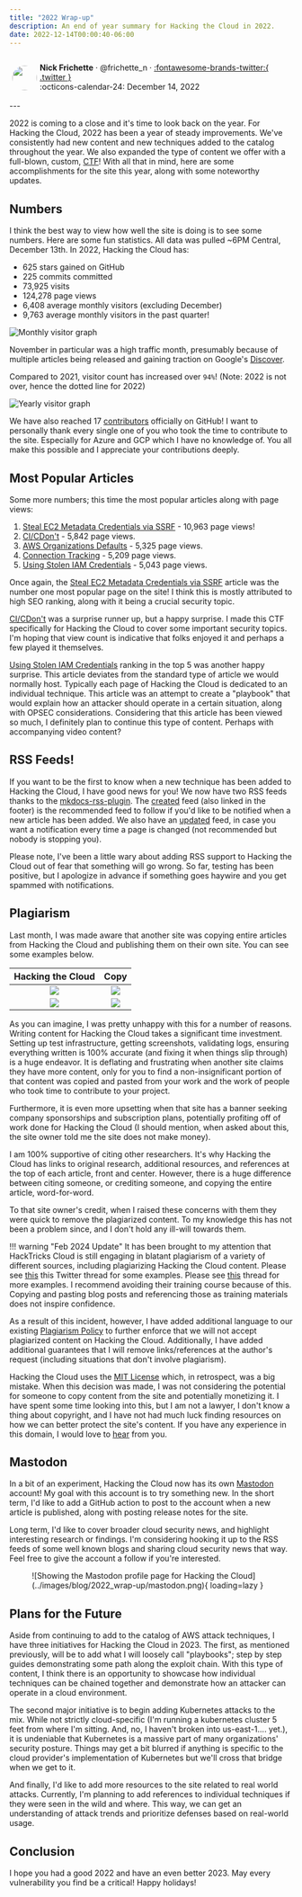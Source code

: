```yaml
---
title: "2022 Wrap-up"
description: An end of year summary for Hacking the Cloud in 2022.
date: 2022-12-14T00:00:40-06:00
---
```

<aside markdown style="display:flex">
  <p><img src="https://avatars.githubusercontent.com/u/10386884?v=4" style="width:44px;height:44px;margin:5px;border-radius:100%"></img></p>

  <span>__Nick Frichette__ · @frichette_n · <a href="https://twitter.com/Frichette_n">:fontawesome-brands-twitter:{ .twitter }</a></span>
  <br>
  <span>
    :octicons-calendar-24: December 14, 2022
  </span>
</aside>
---

2022 is coming to a close and it's time to look back on the year. For Hacking the Cloud, 2022 has been a year of steady improvements. We've consistently had new content and new techniques added to the catalog throughout the year. We also expanded the type of content we offer with a full-blown, custom, [CTF](https://hackingthe.cloud/aws/capture_the_flag/cicdont/)! With all that in mind, here are some accomplishments for the site this year, along with some noteworthy updates.

## Numbers

I think the best way to view how well the site is doing is to see some numbers. Here are some fun statistics. All data was pulled ~6PM Central, December 13th. In 2022, Hacking the Cloud has:

- 625 stars gained on GitHub
- 225 commits committed
- 73,925 visits
- 124,278 page views
- 6,408 average monthly visitors (excluding December)
- 9,763 average monthly visitors in the past quarter!

![Monthly visitor graph](../images/blog/2022_wrap-up/monthly_visitors.png)

November in particular was a high traffic month, presumably because of multiple articles being released and gaining traction on Google's [Discover](https://developers.google.com/search/docs/appearance/google-discover).

Compared to 2021, visitor count has increased over `94%`! (Note: 2022 is not over, hence the dotted line for 2022)

![Yearly visitor graph](../images/blog/2022_wrap-up/yearly_visitors.png)

We have also reached 17 [contributors](https://github.com/Hacking-the-Cloud/hackingthe.cloud/graphs/contributors) officially on GitHub! I want to personally thank every single one of you who took the time to contribute to the site. Especially for Azure and GCP which I have no knowledge of. You all make this possible and I appreciate your contributions deeply.

## Most Popular Articles

Some more numbers; this time the most popular articles along with page views:

1. [Steal EC2 Metadata Credentials via SSRF](https://hackingthe.cloud/aws/exploitation/ec2-metadata-ssrf/) - 10,963 page views!
2. [CI/CDon't](https://hackingthe.cloud/aws/capture_the_flag/cicdont/) - 5,842 page views.
3. [AWS Organizations Defaults](https://hackingthe.cloud/aws/general-knowledge/aws_organizations_defaults/) - 5,325 page views.
4. [Connection Tracking](https://hackingthe.cloud/aws/general-knowledge/connection-tracking/) - 5,209 page views.
5. [Using Stolen IAM Credentials](https://hackingthe.cloud/aws/general-knowledge/using_stolen_iam_credentials/) - 5,043 page views.

Once again, the [Steal EC2 Metadata Credentials via SSRF](https://hackingthe.cloud/aws/exploitation/ec2-metadata-ssrf/) article was the number one most popular page on the site! I think this is mostly attributed to high SEO ranking, along with it being a crucial security topic. 

[CI/CDon't](https://hackingthe.cloud/aws/capture_the_flag/cicdont/) was a surprise runner up, but a happy surprise. I made this CTF specifically for Hacking the Cloud to cover some important security topics. I'm hoping that view count is indicative that folks enjoyed it and perhaps a few played it themselves.

[Using Stolen IAM Credentials](https://hackingthe.cloud/aws/general-knowledge/using_stolen_iam_credentials/) ranking in the top 5 was another happy surprise. This article deviates from the standard type of article we would normally host. Typically each page of Hacking the Cloud is dedicated to an individual technique. This article was an attempt to create a "playbook" that would explain how an attacker should operate in a certain situation, along with OPSEC considerations. Considering that this article has been viewed so much, I definitely plan to continue this type of content. Perhaps with accompanying video content?

## RSS Feeds!

If you want to be the first to know when a new technique has been added to Hacking the Cloud, I have good news for you! We now have two RSS feeds thanks to the [mkdocs-rss-plugin](https://guts.github.io/mkdocs-rss-plugin/). The [created](https://hackingthe.cloud/feed_rss_created.xml) feed (also linked in the footer) is the recommended feed to follow if you'd like to be notified when a new article has been added. We also have an [updated](https://hackingthe.cloud/feed_rss_updated.xml) feed, in case you want a notification every time a page is changed (not recommended but nobody is stopping you).

Please note, I've been a little wary about adding RSS support to Hacking the Cloud out of fear that something will go wrong. So far, testing has been positive, but I apologize in advance if something goes haywire and you get spammed with notifications.

## Plagiarism

Last month, I was made aware that another site was copying entire articles from Hacking the Cloud and publishing them on their own site. You can see some examples below.

Hacking the Cloud |  Copy
:----------------:|:------:
![](../images/blog/2022_wrap-up/example_1_original.png) | ![](../images/blog/2022_wrap-up/example_1_copy.png)
![](../images/blog/2022_wrap-up/example_2_original.png) | ![](../images/blog/2022_wrap-up/example_2_copy.png)

As you can imagine, I was pretty unhappy with this for a number of reasons. Writing content for Hacking the Cloud takes a significant time investment. Setting up test infrastructure, getting screenshots, validating logs, ensuring everything written is 100% accurate (and fixing it when things slip through) is a huge endeavor. It is deflating and frustrating when another site claims they have more content, only for you to find a non-insignificant portion of that content was copied and pasted from your work and the work of people who took time to contribute to your project. 

Furthermore, it is even more upsetting when that site has a banner seeking company sponsorships and subscription plans, potentially profiting off of work done for Hacking the Cloud (I should mention, when asked about this, the site owner told me the site does not make money).

I am 100% supportive of citing other researchers. It's why Hacking the Cloud has links to original research, additional resources, and references at the top of each article, front and center. However, there is a huge difference between citing someone, or crediting someone, and copying the entire article, word-for-word.

To that site owner's credit, when I raised these concerns with them they were quick to remove the plagiarized content. To my knowledge this has not been a problem since, and I don't hold any ill-will towards them.

!!! warning "Feb 2024 Update"
    It has been brought to my attention that HackTricks Cloud is still engaging in blatant plagiarism of a variety of different sources, including plagiarizing Hacking the Cloud content. Please see [this](https://x.com/Frichette_n/status/1753070869109481725?s=20) this Twitter thread for some examples. Please see [this](https://x.com/Frichette_n/status/1753803942377517492?s=20) thread for more examples. I recommend avoiding their training course because of this. Copying and pasting blog posts and referencing those as training materials does not inspire confidence.

As a result of this incident, however, I have added additional language to our existing [Plagiarism Policy](https://github.com/Hacking-the-Cloud/hackingthe.cloud/blob/main/CONTRIBUTING.md#plagiarism-policy) to further enforce that we will not accept plagiarized content on Hacking the Cloud. Additionally, I have added additional guarantees that I will remove links/references at the author's request (including situations that don't involve plagiarism).

Hacking the Cloud uses the [MIT License](https://github.com/Hacking-the-Cloud/hackingthe.cloud/blob/main/LICENSE) which, in retrospect, was a big mistake. When this decision was made, I was not considering the potential for someone to copy content from the site and potentially monetizing it. I have spent some time looking into this, but I am not a lawyer, I don't know a thing about copyright, and I have not had much luck finding resources on how we can better protect the site's content. If you have any experience in this domain, I would love to [hear](https://github.com/Hacking-the-Cloud/hackingthe.cloud/discussions/categories/general) from you.

## Mastodon

In a bit of an experiment, Hacking the Cloud now has its own [Mastodon](https://infosec.exchange/@hackingthecloud) account! My goal with this account is to try something new. In the short term, I'd like to add a GitHub action to post to the account when a new article is published, along with posting release notes for the site.

Long term, I'd like to cover broader cloud security news, and highlight interesting research or findings. I'm considering hooking it up to the RSS feeds of some well known blogs and sharing cloud security news that way. Feel free to give the account a follow if you're interested.

<figure markdown>
  ![Showing the Mastodon profile page for Hacking the Cloud](../images/blog/2022_wrap-up/mastodon.png){ loading=lazy }
</figure>

## Plans for the Future

Aside from continuing to add to the catalog of AWS attack techniques, I have three initiatives for Hacking the Cloud in 2023. The first, as mentioned previously, will be to add what I will loosely call "playbooks"; step by step guides demonstrating some path along the exploit chain. With this type of content, I think there is an opportunity to showcase how individual techniques can be chained together and demonstrate how an attacker can operate in a cloud environment.

The second major initiative is to begin adding Kubernetes attacks to the mix. While not strictly cloud-specific (I'm running a kubernetes cluster 5 feet from where I'm sitting. And, no, I haven't broken into us-east-1.... yet.), it is undeniable that Kubernetes is a massive part of many organizations' security posture. Things may get a bit blurred if anything is specific to the cloud provider's implementation of Kubernetes but we'll cross that bridge when we get to it.

And finally, I'd like to add more resources to the site related to real world attacks. Currently, I'm planning to add references to individual techniques if they were seen in the wild and where. This way, we can get an understanding of attack trends and prioritize defenses based on real-world usage.

## Conclusion

I hope you had a good 2022 and have an even better 2023. May every vulnerability you find be a critical! Happy holidays!
